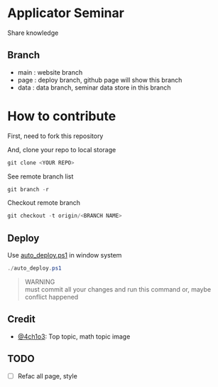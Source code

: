 # Applicator Seminar
Share knowledge  

## Branch
- main : website branch  
- page : deploy branch, github page will show this branch  
- data : data branch, seminar data store in this branch  

# How to contribute
First, need to fork this repository  
  
And, clone your repo to local storage  
```powershell
git clone <YOUR REPO>
```

See remote branch list  
```powershell
git branch -r
```

Checkout remote branch  
```powershell
git checkout -t origin/<BRANCH NAME>
```

## Deploy
Use [auto_deploy.ps1](./auto_deploy.ps1) in window system  
```powershell
./auto_deploy.ps1
```
  
> WARNING  
> must commit all your changes and run this command
> or, maybe conflict happened

## Credit
- [@4ch1o3](https://github.com/4ch1o3): Top topic, math topic image  

## TODO
- [ ] Refac all page, style